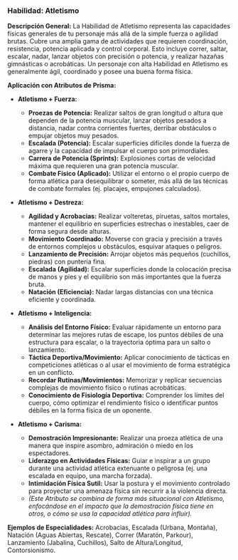 ### Habilidad: Atletismo

**Descripción General:**
La Habilidad de Atletismo representa las capacidades físicas generales de tu personaje más allá de la simple fuerza o agilidad brutas. Cubre una amplia gama de actividades que requieren coordinación, resistencia, potencia aplicada y control corporal. Esto incluye correr, saltar, escalar, nadar, lanzar objetos con precisión o potencia, y realizar hazañas gimnásticas o acrobáticas. Un personaje con alta Habilidad en Atletismo es generalmente ágil, coordinado y posee una buena forma física.

**Aplicación con Atributos de Prisma:**

*   **Atletismo + Fuerza:**
    *   **Proezas de Potencia:** Realizar saltos de gran longitud o altura que dependen de la potencia muscular, lanzar objetos pesados a distancia, nadar contra corrientes fuertes, derribar obstáculos o empujar objetos muy pesados.
    *   **Escalada (Potencia):** Escalar superficies difíciles donde la fuerza de agarre y la capacidad de impulsar el cuerpo son primordiales.
    *   **Carrera de Potencia (Sprints):** Explosiones cortas de velocidad máxima que requieren una gran potencia muscular.
    *   **Combate Físico (Aplicado):** Utilizar el entorno o el propio cuerpo de forma atlética para desequilibrar o someter, más allá de las técnicas de combate formales (ej. placajes, empujones calculados).

*   **Atletismo + Destreza:**
    *   **Agilidad y Acrobacias:** Realizar volteretas, piruetas, saltos mortales, mantener el equilibrio en superficies estrechas o inestables, caer de forma segura desde alturas.
    *   **Movimiento Coordinado:** Moverse con gracia y precisión a través de entornos complejos u obstáculos, esquivar ataques o peligros.
    *   **Lanzamiento de Precisión:** Arrojar objetos más pequeños (cuchillos, piedras) con puntería fina.
    *   **Escalada (Agilidad):** Escalar superficies donde la colocación precisa de manos y pies y el equilibrio son más importantes que la fuerza bruta.
    *   **Natación (Eficiencia):** Nadar largas distancias con una técnica eficiente y coordinada.

*   **Atletismo + Inteligencia:**
    *   **Análisis del Entorno Físico:** Evaluar rápidamente un entorno para determinar las mejores rutas de escape, los puntos débiles de una estructura para escalar, o la trayectoria óptima para un salto o lanzamiento.
    *   **Táctica Deportiva/Movimiento:** Aplicar conocimiento de tácticas en competiciones atléticas o al usar el movimiento de forma estratégica en un conflicto.
    *   **Recordar Rutinas/Movimientos:** Memorizar y replicar secuencias complejas de movimiento físico o rutinas acrobáticas.
    *   **Conocimiento de Fisiología Deportiva:** Comprender los límites del cuerpo, cómo optimizar el rendimiento físico o identificar puntos débiles en la forma física de un oponente.

*   **Atletismo + Carisma:**
    *   **Demostración Impresionante:** Realizar una proeza atlética de una manera que inspire asombro, admiración o miedo en los espectadores.
    *   **Liderazgo en Actividades Físicas:** Guiar e inspirar a un grupo durante una actividad atlética extenuante o peligrosa (ej. una escalada en equipo, una marcha forzada).
    *   **Intimidación Física Sutil:** Usar la postura y el movimiento controlado para proyectar una amenaza física sin recurrir a la violencia directa.
    *   *(Este Atributo se combina de forma más situacional con Atletismo, enfocándose en el impacto que la demostración física tiene en otros, o cómo se usa la capacidad atlética para influir).*

**Ejemplos de Especialidades:**
Acrobacias, Escalada (Urbana, Montaña), Natación (Aguas Abiertas, Rescate), Correr (Maratón, Parkour), Lanzamiento (Jabalina, Cuchillos), Salto de Altura/Longitud, Contorsionismo.
